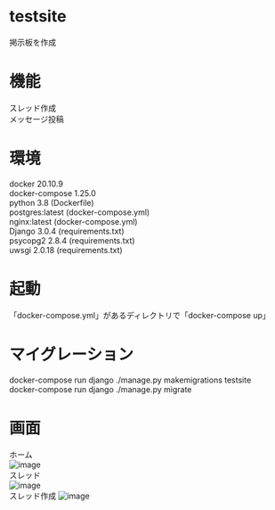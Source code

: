 # testsite
掲示板を作成

# 機能
スレッド作成  
メッセージ投稿 

# 環境
docker 20.10.9  
docker-compose 1.25.0  
python 3.8 (Dockerfile)  
postgres:latest (docker-compose.yml)  
nginx:latest (docker-compose.yml)  
Django 3.0.4 (requirements.txt)  
psycopg2 2.8.4 (requirements.txt)  
uwsgi 2.0.18 (requirements.txt)  

# 起動
「docker-compose.yml」があるディレクトリで「docker-compose up」  

# マイグレーション
docker-compose run django ./manage.py makemigrations testsite  
docker-compose run django ./manage.py migrate

# 画面
ホーム  
![image](https://user-images.githubusercontent.com/54675731/143544694-5e4d4908-56ec-429e-8b0d-662f7bc9dcd1.png)  
スレッド  
![image](https://user-images.githubusercontent.com/54675731/143544713-321bd3f4-1482-4745-a048-f1e6b6327813.png)  
スレッド作成
![image](https://user-images.githubusercontent.com/54675731/143544737-40f1ad64-681c-4755-ac3a-2b2ef7614476.png)